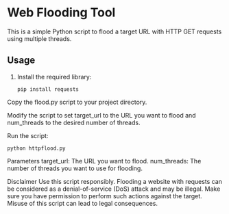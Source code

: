 # Web Flooding Tool

This is a simple Python script to flood a target URL with HTTP GET requests using multiple threads.

## Usage

1. Install the required library:

   ```
   pip install requests

   ```

Copy the flood.py script to your project directory.

Modify the script to set target_url to the URL you want to flood and num_threads to the desired number of threads.

Run the script:

```
python httpflood.py

```


Parameters
target_url: The URL you want to flood.
num_threads: The number of threads you want to use for flooding.

Disclaimer
Use this script responsibly. Flooding a website with requests can be considered as a denial-of-service (DoS) attack and may be illegal. Make sure you have permission to perform such actions against the target. Misuse of this script can lead to legal consequences.

   

